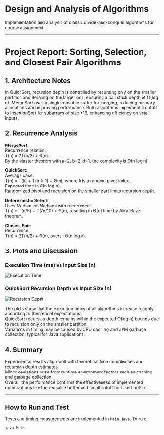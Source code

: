 # Design and Analysis of Algorithms

Implementation and analysis of classic divide-and-conquer algorithms for course assignment.

---

# Project Report: Sorting, Selection, and Closest Pair Algorithms

## 1. Architecture Notes

In QuickSort, recursion depth is controlled by recursing only on the smaller partition and iterating on the larger one, ensuring a call stack depth of O(log n). MergeSort uses a single reusable buffer for merging, reducing memory allocations and improving performance. Both algorithms implement a cutoff to InsertionSort for subarrays of size ≤16, enhancing efficiency on small inputs.

## 2. Recurrence Analysis

**MergeSort:**  
Recurrence relation:  
T(n) = 2T(n/2) + Θ(n).  
By the Master theorem with a=2, b=2, d=1, the complexity is Θ(n log n).

**QuickSort:**  
Average case:  
T(n) = T(k) + T(n-k-1) + Θ(n), where k is a random pivot index.  
Expected time is Θ(n log n).  
Randomized pivot and recursion on the smaller part limits recursion depth.

**Deterministic Select:**  
Uses Median-of-Medians with recurrence:  
T(n) ≤ T(n/5) + T(7n/10) + Θ(n), resulting in Θ(n) time by Akra-Bazzi theorem.

**Closest Pair:**  
Recurrence:  
T(n) = 2T(n/2) + Θ(n), overall Θ(n log n).

## 3. Plots and Discussion

### Execution Time (ms) vs Input Size (n)

<!-- Если графики в папке plots -->
![Execution Time](./plots/graph1.png)  

<!-- Альтернативно, если хочешь использовать абсолютный путь (Windows): -->
<!-- ![Execution Time](file:///C:/Users/akuan/Downloads/graph1.png) -->

### QuickSort Recursion Depth vs Input Size (n)

![Recursion Depth](./plots/graph2.png)  

<!-- Альтернативно, абсолютный путь (Windows): -->
<!-- ![Recursion Depth](file:///C:/Users/akuan/Downloads/graph2.png) -->

The plots show that the execution times of all algorithms increase roughly according to theoretical expectations.  
QuickSort recursion depth remains within the expected O(log n) bounds due to recursion only on the smaller partition.  
Variations in timing may be caused by CPU caching and JVM garbage collection, typical for Java applications.

## 4. Summary

Experimental results align well with theoretical time complexities and recursion depth estimates.  
Minor deviations arise from runtime environment factors such as caching and garbage collection.  
Overall, the performance confirms the effectiveness of implemented optimizations like the reusable buffer and small cutoff for InsertionSort.

---

## How to Run and Test

Tests and timing measurements are implemented in `Main.java`. To run:

```bash
java Main
